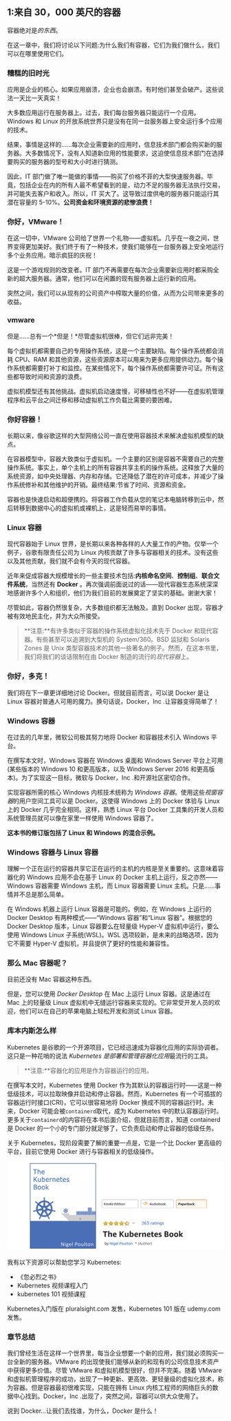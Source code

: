 ## 1:来自 30，000 英尺的容器

容器绝对是*的东西*。

在这一章中，我们将讨论以下问题:为什么我们有容器，它们为我们做什么，我们可以在哪里使用它们。

### 糟糕的旧时光

应用是企业的核心。如果应用崩溃，企业也会崩溃。有时他们甚至会破产。这些说法一天比一天真实！

大多数应用运行在服务器上。过去，我们每台服务器只能运行一个应用。Windows 和 Linux 的开放系统世界只是没有在同一台服务器上安全运行多个应用的技术。

结果，事情是这样的……每次企业需要新的应用时，信息技术部门都会购买新的服务器。大多数情况下，没有人知道新应用的性能要求，这迫使信息技术部门在选择要购买的服务器的型号和大小时进行猜测。

因此，IT 部门做了唯一能做的事情——购买了价格不菲的大型快速服务器。毕竟，包括企业在内的所有人最不希望看到的是，动力不足的服务器无法执行交易，并可能失去客户和收入。所以，IT 买大了。这导致过度供电的服务器只能运行其潜在容量的 5-10%。**公司资金和环境资源的悲惨浪费！**

### 你好，VMware！

在这一切中，VMware 公司给了世界一个礼物——虚拟机。几乎在一夜之间，世界变得更加美好。我们终于有了一种技术，使我们能够在一台服务器上安全地运行多个业务应用。暗示疯狂的庆祝！

这是一个游戏规则的改变者。IT 部门不再需要在每次企业需要新应用时都采购全新的超大服务器。通常，他们可以在闲置的现有服务器上运行新的应用。

突然之间，我们可以从现有的公司资产中榨取大量的价值，从而为公司带来更多的收益。

### vmware

但是……总有一个*但是！*尽管虚拟机很棒，但它们远非完美！

每个虚拟机都需要自己的专用操作系统，这是一个主要缺陷。每个操作系统都会消耗 CPU、RAM 和其他资源，这些资源原本可以用来为更多应用提供动力。每个操作系统都需要打补丁和监控。在某些情况下，每个操作系统都需要许可证。所有这些都导致时间和资源的浪费。

虚拟机模型还有其他挑战。虚拟机启动速度慢，可移植性也不好——在虚拟机管理程序和云平台之间迁移和移动虚拟机工作负载比需要的要困难。

### 你好容器！

长期以来，像谷歌这样的大型网络公司一直在使用容器技术来解决虚拟机模型的缺点。

在容器模型中，容器大致类似于虚拟机。一个主要的区别是容器不需要自己的完整操作系统。事实上，单个主机上的所有容器共享主机的操作系统。这释放了大量的系统资源，如中央处理器、内存和存储。它还降低了潜在的许可成本，并减少了操作系统修补和其他维护的开销。最终结果:节省了时间、资源和资金。

容器也是快速启动和超便携的。将容器工作负载从您的笔记本电脑转移到云中，然后转移到数据中心的虚拟机或裸机上，这是轻而易举的事情。

### Linux 容器

现代容器始于 Linux 世界，是长期以来各种各样的人大量工作的产物。仅举一个例子，谷歌有限责任公司为 Linux 内核贡献了许多与容器相关的技术。没有这些以及其他贡献，我们就不会有今天的现代容器。

近年来促成容器大规模增长的一些主要技术包括:**内核命名空间**、**控制组**、**联合文件系统**，当然还有 **Docker** 。再次强调前面说过的话——现代容器生态系统深深地感谢许多个人和组织，他们为我们目前的发展奠定了坚实的基础。谢谢大家！

尽管如此，容器仍然很复杂，大多数组织都无法触及。直到 Docker 出现，容器才被有效地民主化，并为大众所接受。

> **注意:**有许多类似于容器的操作系统虚拟化技术先于 Docker 和现代容器。有些甚至可以追溯到大型机的 System/360。BSD 监狱和 Solaris Zones 是 Unix 类型容器技术的其他一些著名的例子。然而，在这本书里，我们将我们的谈话限制在由 Docker 制造的流行的*现代容器*上。

### 你好，多克！

我们将在下一章更详细地讨论 Docker。但就目前而言，可以说 Docker 是让 Linux 容器对普通人可用的魔力。换句话说，Docker，Inc .让容器变得简单了！

### Windows 容器

在过去的几年里，微软公司极其努力地将 Docker 和容器技术引入 Windows 平台。

在撰写本文时，Windows 容器在 Windows 桌面和 Windows Server 平台上可用(某些版本的 Windows 10 和更高版本，以及 Windows Server 2016 和更高版本)。为了实现这一目标，微软与 Docker，Inc .和开源社区密切合作。

实现容器所需的核心 Windows 内核技术统称为 *Windows 容器*。使用这些*视窗容器*的用户空间工具可以是 Docker。这使得 Windows 上的 Docker 体验与 Linux 上的 Docker 几乎完全相同。这样，熟悉 Linux 平台 Docker 工具集的开发人员和系统管理员就可以像在家里一样使用 Windows 容器了。

**这本书的修订版包括了 Linux 和 Windows 的混合示例。**

### Windows 容器与 Linux 容器

理解一个正在运行的容器共享它正在运行的主机的内核是至关重要的。这意味着容器化的 Windows 应用不会在基于 Linux 的 Docker 主机上运行，反之亦然——Windows 容器需要 Windows 主机，而 Linux 容器需要 Linux 主机。只是……事情并不总是那么简单。

在 Windows 机器上运行 Linux 容器是可能的。例如，在 Windows 上运行的 Docker Desktop 有两种模式——“Windows 容器”和“Linux 容器”。根据您的 Docker Desktop 版本，Linux 容器要么在轻量级 Hyper-V 虚拟机中运行，要么使用 Windows Linux 子系统(WSL)。WSL 选项较新，是未来的战略选项，因为它不需要 Hyper-V 虚拟机，并且提供了更好的性能和兼容性。

### 那么 Mac 容器呢？

目前还没有 Mac 容器这种东西。

但是，您可以使用 *Docker Desktop* 在 Mac 上运行 Linux 容器。这是通过在 Mac 上的轻量级 Linux 虚拟机中无缝运行容器来实现的。它非常受开发人员的欢迎，他们可以在自己的苹果电脑上轻松开发和测试 Linux 容器。

### 库本内斯怎么样

Kubernetes 是谷歌的一个开源项目，它已经迅速成为容器化应用的实际协调者。这只是一种花哨的说法 *Kubernetes 是部署和管理容器化应用*最流行的工具。

> **注意:**容器化的应用是作为容器运行的应用。

在撰写本文时，Kubernetes 使用 Docker 作为其默认的容器运行时——这是一种低级技术，可以拉取映像并启动和停止容器。然而，Kubernetes 有一个可插拔的容器运行时接口(CRI)，它可以很容易地将 Docker 换成不同的容器运行时。未来，Docker 可能会被`containerd`取代，成为 Kubernetes 中的默认容器运行时。更多关于`containerd`的内容将在本书后面介绍，但就目前而言，知道 containerd 是 Docker 的一个小的专门部分就足够了，它负责启动和停止容器的低级任务。

关于 Kubernetes，现阶段需要了解的重要一点是，它是一个比 Docker 更高级的平台，目前它使用 Docker 进行与容器相关的低级操作。

![](img/figure1-1.png)





我有以下资源可以帮助您学习 Kubernetes:

*   《忽必烈之书》
*   Kubernetes 视频课程入门
*   kubernetes 101 视频课程

Kubernetes入门版在 pluralsight.com 发售，Kubernetes 101 版在 udemy.com 发售。

### 章节总结

我们曾经生活在这样一个世界里，每当企业想要一个新的应用，我们就必须购买一台全新的服务器。VMware 的出现使我们能够从新的和现有的公司信息技术资产中获得更多价值。尽管 VMware 和虚拟机模型很好，但并不完美。随着 VMware 和虚拟机管理程序的成功，出现了一种更新、更高效、更轻量级的虚拟化技术，称为容器。但是容器最初很难实现，只能在拥有 Linux 内核工程师的网络巨头的数据中心找到。Docker，Inc .出现了，突然之间，容器可以供大众使用了。

说到 Docker…让我们去找谁，为什么，Docker 是什么！